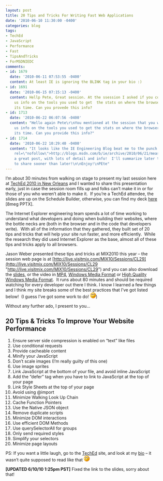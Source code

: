 ```yaml
---
layout: post
title: 20 Tips and Tricks For Writing Fast Web Applications
date: '2010-06-10 11:30:00 -0400'
categories: blog
tags:
- TechEd
- JavaScript
- Performance
- Fast
- TipsAndTricks
- ForMSDNIEDC
comments:
- id: 1679
  date: '2010-06-11 07:53:55 -0400'
  content: At least IE is ignoring the BLINK tag in your bio :)
- id: 1691
  date: '2010-06-15 07:15:13 -0400'
  content: Hellp Pete, Great session. At the ssession I asked if you could provide
    us info on the tools you used to get  the stats on where the browser was spending
    its time. Can you provede this info?
- id: 1713
  date: '2010-06-22 06:07:56 -0400'
  content: "Hello again Pete\r\nYou mentioned at the session that you would provide
    us info on the tools you used to get the stats on where the browser was spending
    its time. Can you provide this info?"
- id: 1714
  date: '2010-06-22 10:29:40 -0400'
  content: "It looks like the IE Engineering Blog beat me to the punch!  \n\n<a href=\"http://blogs.msdn.com/b/ie/archive/2010/06/21/measuring-browser-performance-with-the-windows-performance-tools.aspx\"
    rel=\"nofollow\">http://blogs.msdn.com/b/ie/archive/2010/06/21/measuring-browser-performance-with-the-windows-performance-tools.aspx</a>\n\nIt's
    a great post, with lots of detail and info!  I'll summarize later today, but wanted
    to share sooner than later!\n\nEnjoy!\nPEte"
---
```


I’m about 30 minutes from walking on stage to present my last session here at [TechEd 2010 in New Orleans](http://northamerica.msteched.com) and I wanted to share this presentation early, just in case the session room fills up and folks can’t make it in or for those of you who weren’t able to make it.  If you’re a TechEd attendee, the slides are up on the Schedule Builder, otherwise, you can find my deck [here](http://petelepage.com/presentations/decks/TE2010-WEB05-INT.pptx) [8meg PPTX].

The Internet Explorer engineering team spends a lot of time working to understand what developers and doing when building their websites, where the bottle necks are (both in the browser and in the code that developers write).  With all of the information that they gathered, they built set of 20 tips and tricks that will help your site run faster, and more efficiently.  While the research they did used Internet Explorer as the base, almost all of these tips and tricks apply to all browsers.

Jason Weber presented these tips and tricks at MIX2010 this year – the session web page is at [http://live.visitmix.com/MIX10/Sessions/CL29](http://live.visitmix.com/MIX10/Sessions/CL29 "http://live.visitmix.com/MIX10/Sessions/CL29") and you can also download the [slides](http://ecn.channel9.msdn.com/o9/mix/10/pptx/CL29.pptx), or the video in [MP4](http://ecn.channel9.msdn.com/o9/mix/10/mp4/CL29.mp4), [Windows Media Format](http://ecn.channel9.msdn.com/o9/mix/10/wmv/CL29.wmv) or [High Quality Windows Media Format](http://ecn.channel9.msdn.com/o9/mix/10/wmv-hq/CL29.wmv).  It runs about 80 minutes and should be required watching for every developer out there I think. I know I learned a few things and I think my site breaks some of the best practices that I’ve got listed below!  (I guess I’ve got some work to do! ![Smile](/assets/wlEmoticonsmile.png))

Without any further ado, I present to you…

## 20 Tips &amp; Tricks To Improve Your Website Performance

1.  Ensure server side compression is enabled on “text” like files
2.  Use conditional requests
3.  Provide cacheable content
4.  Minify your JavaScript
5.  Don’t scale images (I’m really guilty of this one)
6.  Use image sprites
7.  Link JavaScript at the bottom of your file, and avoid inline JavaScript
8.  Add the “defer” tag when you have to link to JavaScript at the top of your page
9.  Link Style Sheets at the top of your page
10.  Avoid using @import
11.  Minimize Walking Look Up Chain
12.  Cache Function Pointers
13.  Use the Native JSON object
14.  Remove duplicate scripts
15.  Minimize DOM interactions
16.  Use efficient DOM Methods
17.  Use querySelectorAll for groups
18.  Only send required styles
19.  Simplify your selectors
20.  Minimize page layouts

PS: If you want a little laugh, go to the [TechEd](http://northamerica.msteched.com) site, and look at my [bio](http://NorthAmerica.MSTechEd.com/featuredspeakers?fbid=pfq8PhbInf4&amp;mtag=mbar&amp;site_id=email#Pete_LePage) – it wasn’t quite supposed to read like that ![Smile](/assets/wlEmoticonsmile.png)

**[UPDATED 6/10/10 1:25pm PST]** Fixed the link to the slides, sorry about that!